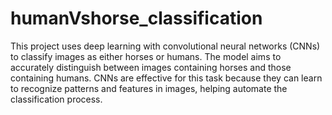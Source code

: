 # humanVshorse_classification
This project uses deep learning with convolutional neural networks (CNNs) to classify images as either horses or humans. The model aims to accurately distinguish between images containing horses and those containing humans. CNNs are effective for this task because they can learn to recognize patterns and features in images, helping automate the classification process. 

